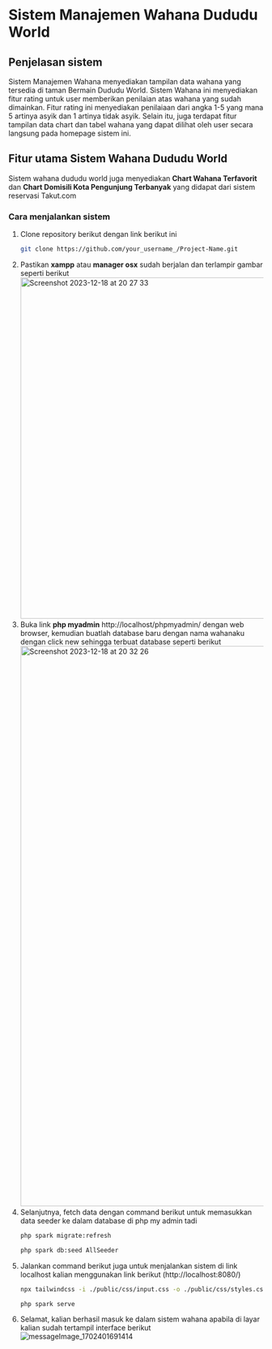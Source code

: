 # Sistem Manajemen Wahana Dududu World

## Penjelasan sistem

Sistem Manajemen Wahana menyediakan tampilan data wahana yang tersedia di taman Bermain Dududu World. Sistem Wahana ini menyediakan fitur rating untuk user memberikan penilaian atas wahana yang sudah dimainkan. Fitur rating ini menyediakan penilaiaan dari angka 1-5 yang mana 5 artinya asyik dan 1 artinya tidak asyik. Selain itu, juga terdapat fitur tampilan data chart dan tabel wahana yang dapat dilihat oleh user secara langsung pada homepage sistem ini.

## Fitur utama Sistem Wahana Dududu World

Sistem wahana dududu world juga menyediakan **Chart Wahana Terfavorit** dan **Chart Domisili Kota Pengunjung Terbanyak** yang didapat dari sistem reservasi Takut.com

### Cara menjalankan sistem

 1. Clone repository berikut dengan link berikut ini
    ```sh
    git clone https://github.com/your_username_/Project-Name.git
    ```
2. Pastikan **xampp** atau **manager osx** sudah berjalan dan terlampir gambar seperti berikut
   <img width="673" alt="Screenshot 2023-12-18 at 20 27 33" src="https://github.com/victoria-angelique/Tugas-Besar-TST-II3160---K01--Kelompok-08/assets/91114869/65be6ac8-9e93-4538-a8e1-1b4fc83ac20b">
3. Buka link **php myadmin** http://localhost/phpmyadmin/ dengan web browser, kemudian buatlah database baru dengan nama wahanaku dengan click new sehingga terbuat database seperti berikut
   <img width="1105" alt="Screenshot 2023-12-18 at 20 32 26" src="https://github.com/victoria-angelique/Tugas-Besar-TST-II3160---K01--Kelompok-08/assets/91114869/58e43150-7483-482f-8d1f-019de510307f">
5. Selanjutnya, fetch data dengan command berikut untuk memasukkan data seeder ke dalam database di php my admin tadi
   ```sh
   php spark migrate:refresh
   ```
   ```sh
   php spark db:seed AllSeeder
   ```
5. Jalankan command berikut juga untuk menjalankan sistem di link localhost kalian menggunakan link berikut (http://localhost:8080/)
   ```sh
   npx tailwindcss -i ./public/css/input.css -o ./public/css/styles.css --watch
   ```
   ```sh
   php spark serve
   ```
6. Selamat, kalian berhasil masuk ke dalam sistem wahana apabila di layar kalian sudah tertampil interface berikut
   ![messageImage_1702401691414](https://github.com/victoria-angelique/Tugas-Besar-TST-II3160---K01--Kelompok-08/assets/91114869/f2c15850-70dc-4b62-a8a9-01630351b68d)

